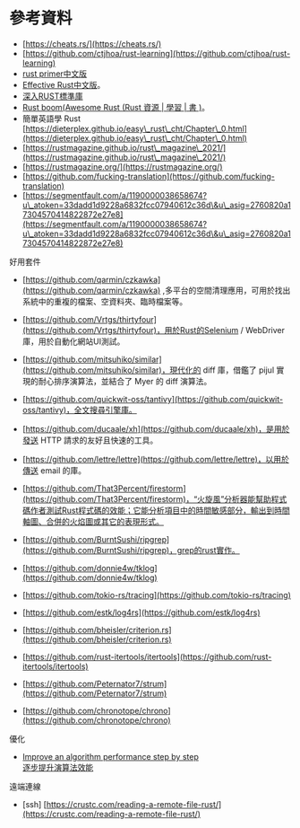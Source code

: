 # 參考資料

* [https://cheats.rs/](https://cheats.rs/)
* [https://github.com/ctjhoa/rust-learning](https://github.com/ctjhoa/rust-learning)
* [rust primer中文版](https://rustcc.gitbooks.io/rustprimer/content/)
* [Effective Rust中文版](https://rustx-labs.github.io/effective-rust-cn/)。
* [深入RUST標準庫](https://github.com/Warrenren/inside-rust-std-library)
* [Rust boom(Awesome Rust (Rust 資源 | 學習 | 書 )](https://rust-boom.github.io/rust-boom/)。
* 簡單英語學 Rust [https://dieterplex.github.io/easy\_rust\_cht/Chapter\_0.html](https://dieterplex.github.io/easy\_rust\_cht/Chapter\_0.html)
* [https://rustmagazine.github.io/rust\_magazine\_2021/](https://rustmagazine.github.io/rust\_magazine\_2021/)
* [https://rustmagazine.org/](https://rustmagazine.org/)
* [https://github.com/fucking-translation](https://github.com/fucking-translation)
* [https://segmentfault.com/a/1190000038658674?u\_atoken=33dadd1d9228a6832fcc07940612c36d\&u\_asig=2760820a17304570414822872e27e8](https://segmentfault.com/a/1190000038658674?u\_atoken=33dadd1d9228a6832fcc07940612c36d\&u\_asig=2760820a17304570414822872e27e8)



好用套件

* &#x20;[https://github.com/qarmin/czkawka](https://github.com/qarmin/czkawka) ,多平台的空間清理應用，可用於找出系統中的重複的檔案、空資料夾、臨時檔案等。
* [https://github.com/Vrtgs/thirtyfour](https://github.com/Vrtgs/thirtyfour)，用於Rust的Selenium / WebDriver庫，用於自動化網站UI測試。
* [https://github.com/mitsuhiko/similar](https://github.com/mitsuhiko/similar)，現代化的 diff 庫，借鑑了 pijul 實現的耐心排序演算法，並結合了 Myer 的 diff 演算法。
* [https://github.com/quickwit-oss/tantivy](https://github.com/quickwit-oss/tantivy)，全文搜尋引擎庫。
* [https://github.com/ducaale/xh](https://github.com/ducaale/xh)，是用於發送 HTTP 請求的友好且快速的工具。
* [https://github.com/lettre/lettre](https://github.com/lettre/lettre)，以用於傳送 email 的庫。
* [https://github.com/That3Percent/firestorm](https://github.com/That3Percent/firestorm)，“火旋風”分析器能幫助程式碼作者測試Rust程式碼的效能；它能分析項目中的時間敏感部分，輸出到時間軸圖、合併的火焰圖或其它的表現形式。
* [https://github.com/BurntSushi/ripgrep](https://github.com/BurntSushi/ripgrep)，grep的rust實作。
* [https://github.com/donnie4w/tklog](https://github.com/donnie4w/tklog)
* [https://github.com/tokio-rs/tracing](https://github.com/tokio-rs/tracing)
* [https://github.com/estk/log4rs](https://github.com/estk/log4rs)
* [https://github.com/bheisler/criterion.rs](https://github.com/bheisler/criterion.rs)



* [https://github.com/rust-itertools/itertools](https://github.com/rust-itertools/itertools)
* [https://github.com/Peternator7/strum](https://github.com/Peternator7/strum)
* [https://github.com/chronotope/chrono](https://github.com/chronotope/chrono)

優化

* [Improve an algorithm performance step by step\
  逐步提升演算法效能](https://blog.mapotofu.org/blogs/rabitq-bench/)

遠端連線

* \[ssh] [https://crustc.com/reading-a-remote-file-rust/](https://crustc.com/reading-a-remote-file-rust/)
